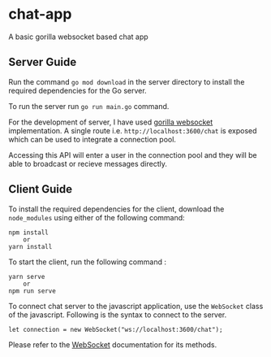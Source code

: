 # chat-app
A basic gorilla websocket based chat app

## Server Guide

Run the command `go mod download` in the server directory to  install the required dependencies for the Go server.

To run the server run `go run main.go` command.

For the development of server, I have used [gorilla websocket](https://github.com/gorilla/websocket) implementation.
A single route i.e. `http://localhost:3600/chat` is exposed which can be used to integrate a connection pool.

Accessing this API will enter a user in the connection pool and they will be able to broadcast or recieve messages directly.

## Client Guide

To install the required dependencies for the client, download the `node_modules` using either of the following command:
  ```
  npm install
      or
  yarn install
  ```
  
  To start the client, run the following command :
  ```
  yarn serve
      or
  npm run serve
  ```
  
  To connect chat server to the javascript application, use the `WebSocket` class of the javascript. Following is the syntax to connect to the server.
  ```
let connection = new WebSocket("ws://localhost:3600/chat");  
```
  Please refer to the [WebSocket](https://developer.mozilla.org/en-US/docs/Web/API/WebSocket) documentation for its methods.
